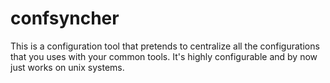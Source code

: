 # confsyncher
This is a configuration tool that pretends to centralize all the configurations that you uses with your common tools. It's highly configurable and by now just works on unix systems.
